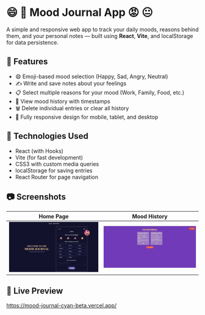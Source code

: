 # 	😄 🥺  Mood Journal App 😡 😐

A simple and responsive web app to track your daily moods, reasons behind them, and your personal notes — built using **React**, **Vite**, and localStorage for data persistence.

## 🚀 Features

- 😄 Emoji-based mood selection (Happy, Sad, Angry, Neutral)
- ✍️ Write and save notes about your feelings
- 📋 Select multiple reasons for your mood (Work, Family, Food, etc.)
- 📅 View mood history with timestamps
- 🗑️ Delete individual entries or clear all history
- 📱 Fully responsive design for mobile, tablet, and desktop

## 🔧 Technologies Used

- React (with Hooks)
- Vite (for fast development)
- CSS3 with custom media queries
- localStorage for saving entries
- React Router for page navigation

## 📷 Screenshots

| Home Page | Mood History |
|-----------|---------------|
| ![Home Screenshot](./public/Home-Page.png) | ![History Screenshot](./public/History-Page.png) |

## 🔗 Live Preview
https://mood-journal-cyan-beta.vercel.app/
